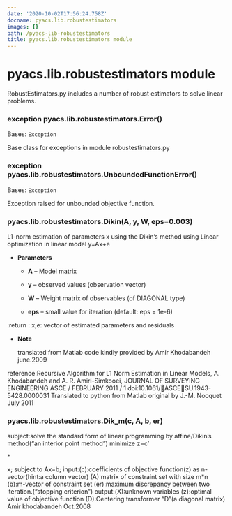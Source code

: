 ```yaml
---
date: '2020-10-02T17:56:24.758Z'
docname: pyacs.lib.robustestimators
images: {}
path: /pyacs-lib-robustestimators
title: pyacs.lib.robustestimators module
---
```


# pyacs.lib.robustestimators module

RobustEstimators.py includes a number of robust estimators
to solve linear problems.


### exception pyacs.lib.robustestimators.Error()
Bases: `Exception`

Base class for exceptions in module robustestimators.py


### exception pyacs.lib.robustestimators.UnboundedFunctionError()
Bases: `Exception`

Exception raised for unbounded objective function.


### pyacs.lib.robustestimators.Dikin(A, y, W, eps=0.003)
L1-norm estimation of parameters x using the Dikin’s method
using Linear optimization in linear model  y=Ax+e


* **Parameters**

    
    * **A** – Model matrix


    * **y** – observed values (observation vector)


    * **W** – Weight matrix of observables (of DIAGONAL type)


    * **eps** – small value for iteration (default: eps = 1e-6)


:return : x,e: vector of estimated parameters and residuals


* **Note**

    translated from Matlab code kindly provided by Amir Khodabandeh june.2009


reference:Recursive Algorithm for L1 Norm Estimation in Linear Models,
A. Khodabandeh and A. R. Amiri-Simkooei, JOURNAL OF SURVEYING ENGINEERING ASCE / FEBRUARY 2011 / 1
doi:10.1061/ASCESU.1943-5428.0000031
Translated to python from Matlab original by J.-M. Nocquet July 2011


### pyacs.lib.robustestimators.Dik_m(c, A, b, er)
subject:solve the standard form of linear programming by affine/Dikin’s
method(“an interior point method”) 
minimize z=c’

```
*
```

x; subject to Ax=b;
input:(c):coefficients of objective function(z) as n-vector(hint:a column
vector)
(A):matrix of constraint set with size m\*n
(b):m-vector of constraint set 
(er):maximum discrepancy between two iteration.(“stopping criterion”)
output:(X):unknown variables
(z):optimal value of objective function
(D):Centering transformer “D”(a diagonal matrix)
Amir khodabandeh Oct.2008
